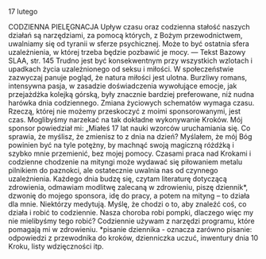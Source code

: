 17 lutego

CODZIENNA PIELĘGNACJA 
 Upływ czasu oraz codzienna stałość naszych działań są narzędziami, za pomocą których, z Bożym przewodnictwem, uwalniamy się od tyranii w sferze psychicznej. Może to być ostatnia sfera uzależnienia, w której trzeba będzie pozbawić je mocy. — Tekst Bazowy SLAA, str. 145
 Trudno jest być konsekwentnym przy wszystkich wzlotach i upadkach życia uzależnionego od seksu i miłości. W społeczeństwie zazwyczaj panuje pogląd, że natura miłości jest ulotna. Burzliwy romans, intensywna pasja, w zasadzie doświadczenia wywołujące emocje, jak przejażdżka kolejką górską, były znacznie bardziej preferowane, niż nudna harówka dnia codziennego. Zmiana życiowych schematów wymaga czasu. Rzeczą, której nie możemy przeskoczyć z moimi sponsorowanymi, jest czas. Moglibyśmy narzekać na tak dokładne wykonywanie Kroków. Mój sponsor powiedział mi: „Miałeś 17 lat nauki wzorców uruchamiania się. Co sprawia, że myślisz, że zmienisz to z dnia na dzień? Myślałem, że mój Bóg powinien być na tyle potężny, by machnąć swoją magiczną różdżką i szybko mnie przemienić, bez mojej pomocy. Czasami praca nad Krokami i codzienne chodzenie na mityngi może wydawać się piłowaniem metalu pilnikiem do paznokci, ale ostatecznie uwalnia nas od czynnego uzależnienia. Każdego dnia budzę się, czytam literaturę dotyczącą zdrowienia, odmawiam modlitwę zalecaną w zdrowieniu, piszę dziennik*, dzwonię do mojego sponsora, idę do pracy, a potem na mityng – to działa dla mnie. Niektórzy medytują. Myślę, że chodzi o to, aby znaleźć coś, co działa i robić to codziennie. Nasza choroba robi pompki, dlaczego więc my nie mielibyśmy tego robić?
 Codziennie używam z narzędzi programu, które pomagają mi w zdrowieniu.
*pisanie dziennika - oznacza zarówno pisanie: odpowiedzi z przewodnika do kroków, dzienniczka uczuć, inwentury dnia 10 Kroku, listy wdzięczności itp.
